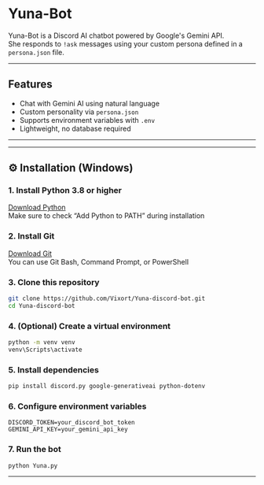# Yuna-Bot

Yuna-Bot is a Discord AI chatbot powered by Google's Gemini API.  
She responds to `!ask` messages using your custom persona defined in a `persona.json` file.

---

## Features

- Chat with Gemini AI using natural language
- Custom personality via `persona.json`
- Supports environment variables with `.env`
- Lightweight, no database required

---

---

## ⚙️ Installation (Windows)

### 1. Install Python 3.8 or higher  
[Download Python](https://www.python.org/downloads/windows/)  
Make sure to check “Add Python to PATH” during installation

### 2. Install Git  
[Download Git](https://git-scm.com/download/win)  
You can use Git Bash, Command Prompt, or PowerShell

### 3. Clone this repository

```bash
git clone https://github.com/Vixort/Yuna-discord-bot.git
cd Yuna-discord-bot
```

### 4. (Optional) Create a virtual environment
```bash
python -m venv venv
venv\Scripts\activate
```

### 5. Install dependencies
```bash
pip install discord.py google-generativeai python-dotenv

```
### 6. Configure environment variables
```.env
DISCORD_TOKEN=your_discord_bot_token
GEMINI_API_KEY=your_gemini_api_key
```

### 7. Run the bot
```bash
python Yuna.py
```

---


